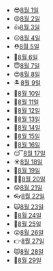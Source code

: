 - 😎[8월 1일](8.1_python.md)
- 😩[8월 2일](8.2_python.md)
- 👍[8월 3일](8.3_python.md)
- 😐[8월 4일](8.4_python.md)
- ⛑️[8월 5일](8.5_python.md)
- 👋[8월 6일](8.6_자습.md)
- 😇[8월 7일](8.7_자습.md)
- 😍[8월 8일](8.8_python.md)
- 🏝️[8월 9일](8.9_python.md)
- 🍄[8월 10일](8.10_python.md)
- 🥵[8월 11일](8.11_python.md)
- 🤔[8월 12일](8.12_python.md)
- 🙂[8월 13일](8.13_자습.md)
- 👻[8월 14일](8.14_자습.md)
- 🙏[8월 15일](8.15_자습.md)
- 🧐[8월 16일](8.16_database.md)
- 😴[8월 17일](8.17_database.md)
- ☀️[8월 18일](8.18_database.md)
- 👋[8월 19일](8.19_database.md)
- 👨‍🎨[8월 20일](8.20_자습.md)
- 😟[8월 21일](8.21_자습.md)
- 👓[8월 22일](8.22_database.md)
- 🙀[8월 23일](8.23_database.md)
- 🤚[8월 24일](8.24_database.md)
- 🤒[8월 25일](8.25_database.md)
- 😮[8월 26일](8.26_database.md)
- 👉[8월 27일](8.27_자습.md)
- 😾[8월 28일](8.28_자습.md)
- 🐤[8월 29일](8.29_Web.md)
